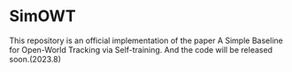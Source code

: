 # SimOWT
This repository is an official implementation of the paper A Simple Baseline for Open-World Tracking via Self-training. And the code will be released soon.(2023.8)
